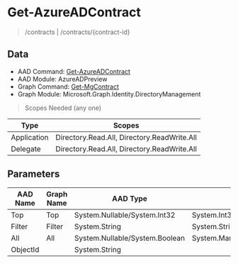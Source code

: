 # Get-AzureADContract

> /contracts | /contracts/{contract-id}

## Data

+ AAD Command: [Get-AzureADContract](https://docs.microsoft.com/en-us/powershell/module/AzureADPreview/Get-AzureADContract)
+ AAD Module: AzureADPreview
+ Graph Command: [Get-MgContract](https://docs.microsoft.com/en-us/powershell/module/Microsoft.Graph.Identity.DirectoryManagement/Get-MgContract)
+ Graph Module: Microsoft.Graph.Identity.DirectoryManagement

> Scopes Needed (any one)

|Type|Scopes|
|---|---|
|Application|Directory.Read.All, Directory.ReadWrite.All|
|Delegate|Directory.Read.All, Directory.ReadWrite.All|

## Parameters

|AAD Name|Graph Name|AAD Type|Graph Type|Infos|
|---|---|---|---|---|
|Top|Top|System.Nullable/System.Int32|System.Int32||
|Filter|Filter|System.String|System.String||
|All|All|System.Nullable/System.Boolean|System.Management.Automation.SwitchParameter||
|ObjectId||System.String|||


